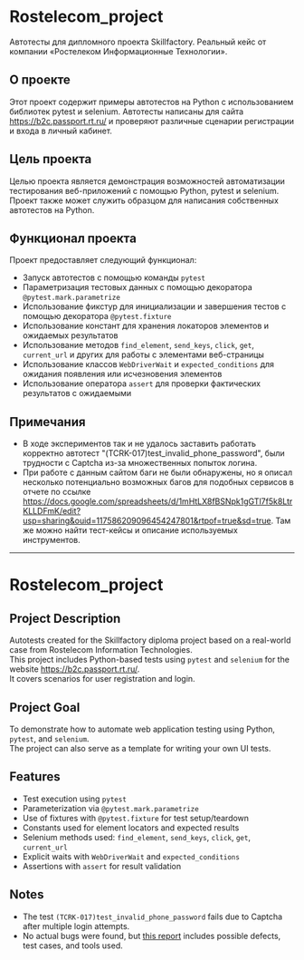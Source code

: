 # Rostelecom_project
Автотесты для дипломного проекта Skillfactory. Реальный кейс от компании «Ростелеком Информационные Технологии».
## О проекте

Этот проект содержит примеры автотестов на Python с использованием библиотек pytest и selenium. Автотесты написаны для сайта https://b2c.passport.rt.ru/ и проверяют различные сценарии регистрации и входа в личный кабинет.

## Цель проекта

Целью проекта является демонстрация возможностей автоматизации тестирования веб-приложений с помощью Python, pytest и selenium. Проект также может служить образцом для написания собственных автотестов на Python.

## Функционал проекта

Проект предоставляет следующий функционал:

- Запуск автотестов с помощью команды `pytest`
- Параметризация тестовых данных с помощью декоратора `@pytest.mark.parametrize`
- Использование фикстур для инициализации и завершения тестов с помощью декоратора `@pytest.fixture`
- Использование констант для хранения локаторов элементов и ожидаемых результатов
- Использование методов `find_element`, `send_keys`, `click`, `get`, `current_url` и других для работы с элементами веб-страницы
- Использование классов `WebDriverWait` и `expected_conditions` для ожидания появления или исчезновения элементов
- Использование оператора `assert` для проверки фактических результатов с ожидаемыми

## Примечания
- В ходе экспериментов так и не удалось заставить работать корректно автотест "(TCRK-017)test_invalid_phone_password", были трудности с Captcha из-за множественных попыток логина.
- При работе с данным сайтом баги не были обнаружены, но я описал несколько потенциально возможных багов для подобных сервисов в отчете по ссылке https://docs.google.com/spreadsheets/d/1mHtLX8fBSNpk1gGTl7f5k8LtrKLLDFmK/edit?usp=sharing&ouid=117586209096454247801&rtpof=true&sd=true. Там же можно найти тест-кейсы и описание используемых инструментов.

---

# Rostelecom_project
## Project Description

Autotests created for the Skillfactory diploma project based on a real-world case from Rostelecom Information Technologies.  
This project includes Python-based tests using `pytest` and `selenium` for the website https://b2c.passport.rt.ru/.  
It covers scenarios for user registration and login.

## Project Goal

To demonstrate how to automate web application testing using Python, `pytest`, and `selenium`.  
The project can also serve as a template for writing your own UI tests.

## Features

- Test execution using `pytest`
- Parameterization via `@pytest.mark.parametrize`
- Use of fixtures with `@pytest.fixture` for test setup/teardown
- Constants used for element locators and expected results
- Selenium methods used: `find_element`, `send_keys`, `click`, `get`, `current_url`
- Explicit waits with `WebDriverWait` and `expected_conditions`
- Assertions with `assert` for result validation

## Notes

- The test `(TCRK-017)test_invalid_phone_password` fails due to Captcha after multiple login attempts.
- No actual bugs were found, but [this report](https://docs.google.com/spreadsheets/d/1mHtLX8fBSNpk1gGTl7f5k8LtrKLLDFmK/edit?usp=sharing&ouid=117586209096454247801&rtpof=true&sd=true) includes possible defects, test cases, and tools used.
